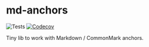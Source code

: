 # md-anchors

![Tests](https://github.com/LeMinaw/md-anchors/actions/workflows/python-package.yml/badge.svg)
[![Codecov](https://codecov.io/gh/LeMinaw/md-anchors/branch/main/graph/badge.svg?token=FF9BKKCUVB)](https://codecov.io/gh/LeMinaw/md-anchors)

Tiny lib to work with Markdown / CommonMark anchors.
